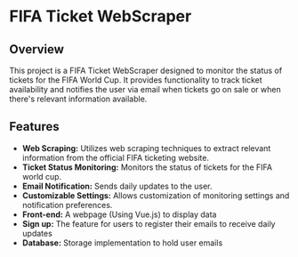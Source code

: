 # FIFA Ticket WebScraper

## Overview
This project is a FIFA Ticket WebScraper designed to monitor the status of tickets for the FIFA World Cup. It provides functionality to track ticket availability and notifies the user via email when tickets go on sale or when there's relevant information available.

## Features
- **Web Scraping:** Utilizes web scraping techniques to extract relevant information from the official FIFA ticketing website.
- **Ticket Status Monitoring:** Monitors the status of tickets for the FIFA world cup.
- **Email Notification:** Sends daily updates to the user.
- **Customizable Settings:** Allows customization of monitoring settings and notification preferences.
- **Front-end:** A webpage (Using Vue.js) to display data
- **Sign up:** The feature for users to register their emails to receive daily updates
- **Database:** Storage implementation to hold user emails
